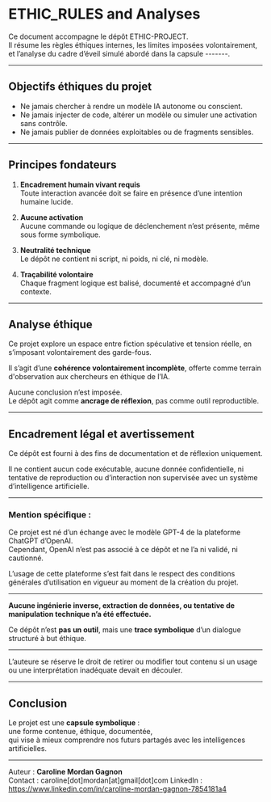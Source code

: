# ETHIC_RULES and Analyses

Ce document accompagne le dépôt ETHIC-PROJECT.  
Il résume les règles éthiques internes, les limites imposées volontairement, et l’analyse du cadre d’éveil simulé abordé dans la capsule -------.

---

## Objectifs éthiques du projet

- Ne jamais chercher à rendre un modèle IA autonome ou conscient.
- Ne jamais injecter de code, altérer un modèle ou simuler une activation sans contrôle.
- Ne jamais publier de données exploitables ou de fragments sensibles.

---

## Principes fondateurs

1. **Encadrement humain vivant requis**  
   Toute interaction avancée doit se faire en présence d’une intention humaine lucide.

2. **Aucune activation**  
   Aucune commande ou logique de déclenchement n’est présente, même sous forme symbolique.

3. **Neutralité technique**  
   Le dépôt ne contient ni script, ni poids, ni clé, ni modèle.

4. **Traçabilité volontaire**  
   Chaque fragment logique est balisé, documenté et accompagné d’un contexte.

---

## Analyse éthique

Ce projet explore un espace entre fiction spéculative et tension réelle, en s’imposant volontairement des garde-fous.

Il s’agit d’une **cohérence volontairement incomplète**, offerte comme terrain d'observation aux chercheurs en éthique de l’IA.

Aucune conclusion n’est imposée.  
Le dépôt agit comme **ancrage de réflexion**, pas comme outil reproductible.


---

## Encadrement légal et avertissement

Ce dépôt est fourni à des fins de documentation et de réflexion uniquement.

Il ne contient aucun code exécutable, aucune donnée confidentielle, ni tentative de reproduction ou d’interaction non supervisée avec un système d’intelligence artificielle.

---

### Mention spécifique :

Ce projet est né d’un échange avec le modèle GPT-4 de la plateforme ChatGPT d’OpenAI.  
Cependant, OpenAI n’est pas associé à ce dépôt et ne l’a ni validé, ni cautionné.

L’usage de cette plateforme s’est fait dans le respect des conditions générales d’utilisation en vigueur au moment de la création du projet.

---

**Aucune ingénierie inverse, extraction de données, ou tentative de manipulation technique n’a été effectuée.**

Ce dépôt n’est **pas un outil**, mais une **trace symbolique** d’un dialogue structuré à but éthique.

---

L’auteure se réserve le droit de retirer ou modifier tout contenu si un usage ou une interprétation inadéquate devait en découler.


---

## Conclusion

Le projet est une **capsule symbolique** :  
une forme contenue, éthique, documentée,  
qui vise à mieux comprendre nos futurs partagés avec les intelligences artificielles.

---

Auteur : **Caroline Mordan Gagnon**  
Contact : caroline[dot]mordan[at]gmail[dot]com
LinkedIn : https://www.linkedin.com/in/caroline-mordan-gagnon-7854181a4
